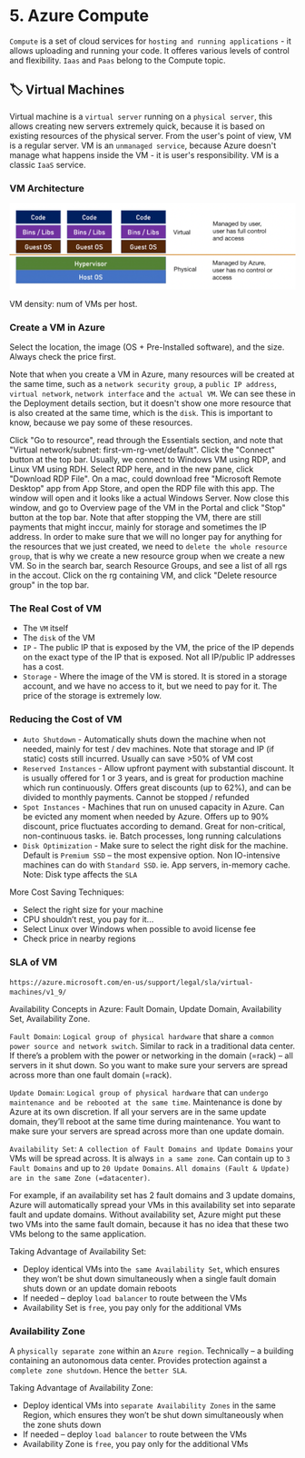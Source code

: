 # 5. Azure Compute
`Compute` is a set of cloud services for `hosting and running applications` - it allows uploading and running your code. It offeres various levels of control and flexibility. `Iaas` and `Paas` belong to the Compute topic. 

## 🏷 Virtual Machines
Virtual machine is a `virtual server` running on a `physical server`, this allows creating new servers extremely quick, because it is based on existing resources of the physical server. From the user's point of view, VM is a regular server. VM is an `unmanaged service`, because Azure doesn't manage what happens inside the VM - it is user's responsibility. VM is a classic `IaaS` service. 

### VM Architecture
<img src="images/img3.png">

VM density: num of VMs per host. 

### Create a VM in Azure
Select the location, the image (OS + Pre-Installed software), and the size. Always check the price first. 

Note that when you create a VM in Azure, many resources will be created at the same time, such as a `network security group`, a `public IP address`, `virtual network`, `network interface` and `the actual VM`. We can see these in the Deployment details section, but it doesn't show one more resource that is also created at the same time, which is the `disk`. This is important to know, because we pay some of these resources. 

Click "Go to resource", read through the Essentials section, and note that "Virtual network/subnet: first-vm-rg-vnet/default". Click the "Connect" button at the top bar. Usually, we connect to Windows VM using RDP, and Linux VM using RDH. Select RDP here, and in the new pane, click "Download RDP File". On a mac, could download free "Microsoft Remote Desktop" app from App Store, and open the RDP file with this app. The window will open and it looks like a actual Windows Server. Now close this window, and go to Overview page of the VM in the Portal and click "Stop" button at the top bar. Note that after stopping the VM, there are still payments that might inccur, mainly for storage and sometimes the IP address. In order to make sure that we will no longer pay for anything for the resources that we just created, we need to `delete the whole resource group`, that is why we create a new resource group when we create a new VM. So in the search bar, search Resource Groups, and see a list of all rgs in the accout. Click on the rg containing VM, and click "Delete resource group" in the top bar. 

### The Real Cost of VM
- The `VM` itself
- The `disk` of the VM
- `IP` - The public IP that is exposed by the VM, the price of the IP depends on the exact type of the IP that is exposed. Not all IP/public IP addresses has a cost. 
- `Storage` - Where the image of the VM is stored. It is stored in a storage account, and we have no access to it, but we need to pay for it. The price of the storage is extremely low. 

### Reducing the Cost of VM
- `Auto Shutdown` - Automatically shuts down the machine when not needed, mainly for test / dev machines. Note that storage and IP (if static) costs still incurred. Usually can save >50% of VM cost
- `Reserved Instances` - Allow upfront payment with substantial discount. It is usually offered for 1 or 3 years, and is great for production machine which run continuously. Offers great discounts (up to 62%), and can be divided to monthly payments. Cannot be stopped / refunded
- `Spot Instances` - Machines that run on unused capacity in Azure. Can be evicted any moment when needed by Azure. Offers up to 90% discount, price fluctuates according to demand. Great for non-critical, non-continuous tasks. ie. Batch processes, long running calculations
- `Disk Optimization` - Make sure to select the right disk for the machine. Default is `Premium SSD` – the most expensive option. Non IO-intensive machines can do with `Standard SSD`. ie. App servers, in-memory cache. Note: Disk type affects the `SLA`

More Cost Saving Techniques:

- Select the right size for your machine
- CPU shouldn’t rest, you pay for it...
- Select Linux over Windows when possible to avoid license fee
- Check price in nearby regions

### SLA of VM
`https://azure.microsoft.com/en-us/support/legal/sla/virtual-machines/v1_9/`

Availability Concepts in Azure: Fault Domain, Update Domain, Availability Set, Availability Zone. 

`Fault Domain`: `Logical group of physical hardware` that share a `common power
source and network switch`. Similar to rack in a traditional data center. If there’s a problem with the power or networking in the domain (=rack) – all servers in it shut down. So you want to make sure your servers are spread
across more than one fault domain (=rack). 

`Update Domain`: `Logical group of physical hardware` that can `undergo maintenance and be rebooted at the same time`. Maintenance is done by Azure at its own discretion. If all your servers are in the same update domain, they’ll reboot at the same time during maintenance. You want to make sure your servers are spread across more than one update domain. 

`Availability Set`: `A collection of Fault Domains and Update Domains` your VMs will be spread across. It is always `in a same zone`. Can contain up to `3 Fault Domains` and up to `20 Update Domains`. `All domains (Fault & Update) are in the same Zone (=datacenter)`.

For example, if an availability set has 2 fault domains and 3 update domains, Azure will automatically spread your VMs in this availability set into separate fault and update domains. Without availability set, Azure might put these two VMs into the same fault domain, because it has no idea that these two VMs belong to the same application. 

Taking Advantage of Availability Set:

- Deploy identical VMs into t`he same Availability Set`, which ensures they won’t be shut down simultaneously when a single fault domain shuts down or an update domain reboots
- If needed – deploy `load balancer` to route between the VMs
- Availability Set is `free`, you pay only for the additional VMs

### Availability Zone
A `physically separate zone` within an `Azure region`. Technically – a building containing an autonomous data center. Provides protection against a `complete zone shutdown`. Hence the `better SLA`.

Taking Advantage of Availability Zone:

- Deploy identical VMs into `separate Availability Zones` in the same Region, which ensures they won’t be shut down simultaneously when the zone shuts down
- If needed – deploy `load balancer` to route between the VMs
- Availability Zone is `free`, you pay only for the additional VMs


























